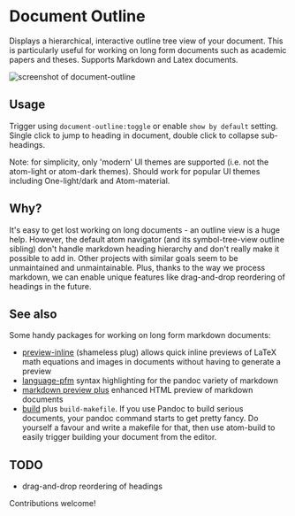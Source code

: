 # Document Outline

Displays a hierarchical, interactive outline tree view of your document. This is particularly useful for working on long form documents such as academic papers and theses. Supports Markdown and Latex documents.

![screenshot of document-outline](https://raw.githubusercontent.com/mangecoeur/document-outline/master/document-outline-screenshot.png)

## Usage

Trigger using `document-outline:toggle` or enable `show by default` setting. Single click to jump to heading in document, double click to collapse sub-headings.

Note: for simplicity, only 'modern' UI themes are supported (i.e. not the atom-light or atom-dark themes). Should work for popular UI themes including One-light/dark and Atom-material.


## Why?

It's easy to get lost working on long documents - an outline view is a huge help. However, the default atom navigator (and its symbol-tree-view outline sibling) don't handle markdown heading hierarchy and don't really make it possible to add in. Other projects with similar goals seem to be unmaintained and unmaintainable. Plus, thanks to the way we process markdown, we can enable unique features like drag-and-drop reordering of headings in the future.

## See also

Some handy packages for working on long form markdown documents:

- [preview-inline](https://atom.io/packages/preview-inline) (shameless plug) allows quick inline previews of LaTeX math equations and images in documents without having to generate a preview
- [language-pfm](https://atom.io/packages/language-pfm) syntax highlighting for the pandoc variety of markdown
- [markdown preview plus](https://atom.io/packages/markdown-preview-plus) enhanced HTML preview of markdown documents
- [build](https://atom.io/packages/build) plus `build-makefile`. If you use Pandoc to build serious documents, your pandoc command starts to get pretty fancy. Do yourself a favour and write a makefile for that, then use atom-build to easily trigger building your document from the editor.


## TODO

- drag-and-drop reordering of headings

Contributions welcome!
